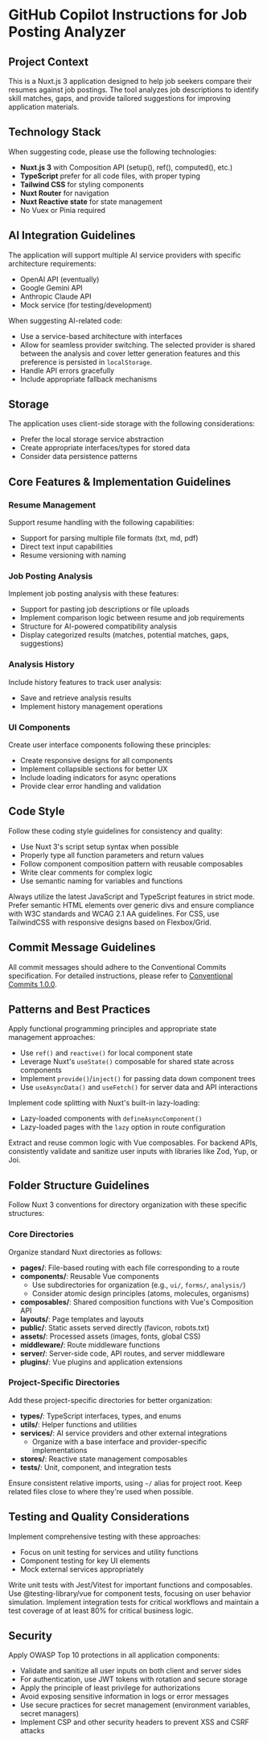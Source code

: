 # GitHub Copilot Instructions for Job Posting Analyzer

## Project Context

This is a Nuxt.js 3 application designed to help job seekers compare their resumes against job postings. The tool analyzes job descriptions to identify skill matches, gaps, and provide tailored suggestions for improving application materials.

## Technology Stack

When suggesting code, please use the following technologies:

- **Nuxt.js 3** with Composition API (setup(), ref(), computed(), etc.)
- **TypeScript** prefer for all code files, with proper typing
- **Tailwind CSS** for styling components
- **Nuxt Router** for navigation
- **Nuxt Reactive state** for state management
- No Vuex or Pinia required

## AI Integration Guidelines

The application will support multiple AI service providers with specific architecture requirements:

- OpenAI API (eventually)
- Google Gemini API
- Anthropic Claude API
- Mock service (for testing/development)

When suggesting AI-related code:

- Use a service-based architecture with interfaces
- Allow for seamless provider switching. The selected provider is shared between the analysis and cover letter generation features and this preference is persisted in `localStorage`.
- Handle API errors gracefully
- Include appropriate fallback mechanisms

## Storage

The application uses client-side storage with the following considerations:

- Prefer the local storage service abstraction
- Create appropriate interfaces/types for stored data
- Consider data persistence patterns

## Core Features & Implementation Guidelines

### Resume Management

Support resume handling with the following capabilities:

- Support for parsing multiple file formats (txt, md, pdf)
- Direct text input capabilities
- Resume versioning with naming

### Job Posting Analysis

Implement job posting analysis with these features:

- Support for pasting job descriptions or file uploads
- Implement comparison logic between resume and job requirements
- Structure for AI-powered compatibility analysis
- Display categorized results (matches, potential matches, gaps, suggestions)

### Analysis History

Include history features to track user analysis:

- Save and retrieve analysis results
- Implement history management operations

### UI Components

Create user interface components following these principles:

- Create responsive designs for all components
- Implement collapsible sections for better UX
- Include loading indicators for async operations
- Provide clear error handling and validation

## Code Style

Follow these coding style guidelines for consistency and quality:

- Use Nuxt 3's script setup syntax when possible
- Properly type all function parameters and return values
- Follow component composition pattern with reusable composables
- Write clear comments for complex logic
- Use semantic naming for variables and functions

Always utilize the latest JavaScript and TypeScript features in strict mode. Prefer semantic HTML elements over generic divs and ensure compliance with W3C standards and WCAG 2.1 AA guidelines. For CSS, use TailwindCSS with responsive designs based on Flexbox/Grid.

## Commit Message Guidelines

All commit messages should adhere to the Conventional Commits specification.
For detailed instructions, please refer to [Conventional Commits 1.0.0](./copilot-commit-message-instructions.md).

## Patterns and Best Practices

Apply functional programming principles and appropriate state management approaches:

- Use `ref()` and `reactive()` for local component state
- Leverage Nuxt's `useState()` composable for shared state across components
- Implement `provide()`/`inject()` for passing data down component trees
- Use `useAsyncData()` and `useFetch()` for server data and API interactions

Implement code splitting with Nuxt's built-in lazy-loading:

- Lazy-loaded components with `defineAsyncComponent()`
- Lazy-loaded pages with the `lazy` option in route configuration

Extract and reuse common logic with Vue composables. For backend APIs, consistently validate and sanitize user inputs with libraries like Zod, Yup, or Joi.

## Folder Structure Guidelines

Follow Nuxt 3 conventions for directory organization with these specific structures:

### Core Directories

Organize standard Nuxt directories as follows:

- **pages/**: File-based routing with each file corresponding to a route
- **components/**: Reusable Vue components
  - Use subdirectories for organization (e.g., `ui/`, `forms/`, `analysis/`)
  - Consider atomic design principles (atoms, molecules, organisms)
- **composables/**: Shared composition functions with Vue's Composition API
- **layouts/**: Page templates and layouts
- **public/**: Static assets served directly (favicon, robots.txt)
- **assets/**: Processed assets (images, fonts, global CSS)
- **middleware/**: Route middleware functions
- **server/**: Server-side code, API routes, and server middleware
- **plugins/**: Vue plugins and application extensions

### Project-Specific Directories

Add these project-specific directories for better organization:

- **types/**: TypeScript interfaces, types, and enums
- **utils/**: Helper functions and utilities
- **services/**: AI service providers and other external integrations
  - Organize with a base interface and provider-specific implementations
- **stores/**: Reactive state management composables
- **tests/**: Unit, component, and integration tests

Ensure consistent relative imports, using `~/` alias for project root. Keep related files close to where they're used when possible.

## Testing and Quality Considerations

Implement comprehensive testing with these approaches:

- Focus on unit testing for services and utility functions
- Component testing for key UI elements
- Mock external services appropriately

Write unit tests with Jest/Vitest for important functions and composables. Use @testing-library/vue for component tests, focusing on user behavior simulation. Implement integration tests for critical workflows and maintain a test coverage of at least 80% for critical business logic.

## Security

Apply OWASP Top 10 protections in all application components:

- Validate and sanitize all user inputs on both client and server sides
- For authentication, use JWT tokens with rotation and secure storage
- Apply the principle of least privilege for authorizations
- Avoid exposing sensitive information in logs or error messages
- Use secure practices for secret management (environment variables, secret managers)
- Implement CSP and other security headers to prevent XSS and CSRF attacks